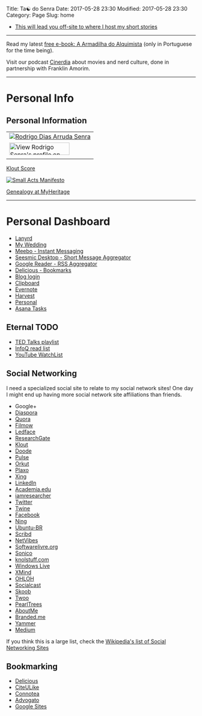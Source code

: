 Title: Ta☯ do Senra 
Date: 2017-05-28 23:30
Modified: 2017-05-28 23:30
Category: Page
Slug: home

 * [This will lead you off-site to where I host my short stories](https://www.widbook.com/ebook/ArmadilhaDoAlquimista)

----
Read my latest [free e-book: A Armadilha do Alquimista](http://www.widbook.com/ebook/ArmadilhaDoAlquimista)  (only in Portuguese for the time being).

Visit our podcast [Cinerdia](http://cinerdia.com.br)  about movies and nerd culture,  done in partnership with Franklin Amorim.

----

# Personal Info

## Personal Information

<table>
<tr><td><a title="Rodrigo Dias Arruda Senra" href="https://www.researchgate.net/profile/Rodrigo_Senra/"><img src="https://www.researchgate.net/images/public/profile_share_badge.png" alt="Rodrigo Dias Arruda Senra" /></a></td></tr>
<tr><td><a href="http://br.linkedin.com/pub/rodrigo-senra/0/139/873"><img src="http://www.linkedin.com/img/webpromo/btn_viewmy_160x33.png" width="160" height="33" border="0" alt="View Rodrigo Senra's profile on LinkedIn"</a></td></tr> 
<tr><td>
</table>

[Klout Score](http://widgets.klout.com/badge/rodsenra?size=m)

<a href="http://smallactsmanifesto.org" title="Small Acts Manifesto"><img src="http://smallactsmanifesto.org/static/images/smallacts-badge-80x15.png" style="border: none;" alt="Small Acts Manifesto" /></a>

[Genealogy at MyHeritage](http://www.myheritage.com.br/site-271062031/senra)

----

# Personal Dashboard 

 * [Lanyrd](http://lanyrd.com/dashboard/)
 * [My Wedding](http://www.vivanoivos.com.br/rod-aline/entrada)
 * [Meebo - Instant Messaging](http://www.meebo.com/)
 * [Seesmic Desktop - Short Message Aggregator](http://seesmic.com)
 * [Google Reader - RSS Aggregator](http://www.google.com.br/reader)
 * [Delicious - Bookmarks](http://www.delicious.com/)
 * [Blog login](http://blog.rodrigo.senra.nom.br/wp-login.php)
 * [Clipboard](http://www.clipboard.com/home)
 * [Evernote](https://www.evernote.com)
 * [Harvest](https://rodsenra.harvestapp.com/daily)
 * [Personal](https://www.personal.com/owner/rodsenra)
 * [Asana Tasks](https://app.asana.com)

## Eternal TODO 

 * [TED Talks playlist](http://www.ted.com/dashboard/saved_talks)
 * [InfoQ read list](http://www.infoq.com/showbookmarks.action )
 * [YouTube WatchList](https://www.youtube.com/playlist?list=WL)

## Social Networking

I need a specialized social site to relate to my social network sites!
One day I might end up having more social network site affiliations than friends.

 * Google+
 * [Diaspora](https://joindiaspora.com/stream)
 * [Quora](http://www.quora.com/)
 * [Filmow](http://filmow.com/)
 * [Ledface](http://ledface.com/)
 * [ResearchGate](http://www.researchgate.net)
 * [Klout](http://klout.com/)
 * [Doode](http://doode.com.br/)
 * [Pulse](http://pulse.plaxo.com/pulse/profile/show/90196503973?pk=0942ff0ea63b248c054166c8a0fcff8451be1252)
 * [Orkut](http://www.orkut.com)
 * [Plaxo](http://pulse.plaxo.com/pulse/)
 * [Xing](https://www.xing.com/app/user?op=home")
 * [LinkedIn](http://www.linkedin.com/home)
 * [Academia.edu](http://unicamp.academia.edu/RodrigoSenra)
 * [iamresearcher](http://www.iamresearcher.com)
 * [Twitter](http://twitter.com/home)
 * [Twine](http://www.twine.com/)
 * [Facebook](http://www.facebook.com/home.php)
 * [Ning](http://www.ning.com)
 * [Ubuntu-BR](http://ubuntu-br.ning.com/)
 * [Scribd](http://www.scribd.com/rodsenra)
 * [NetVibes](http://www.netvibes.com)
 * [Softwarelivre.org](http://softwarelivre.org/rodsenra)
 * [Sonico](http://www.sonico.com/)
 * [knolstuff.com](http://knolstuff.com/profile/RodrigoSenra)
 * [Windows Live](https://account.live.com/summarypage.aspx)
 * [XMind](http://www.xmind.net/account/rodsenra/)
 * [OHLOH](https://www.ohloh.net/accounts/rodsenra )
 * [Socialcast](http://hitecnologia-com-br.socialcast.com)
 * [Skoob](http://www.skoob.com.br/)
 * [Twoo](http://www.twoo.com/)
 * [PearlTrees](http://www.pearltrees.com/)
 * [AboutMe](http://about.me/rodsenra)
 * [Branded.me](https://branded.me/preview?id=5502553c0181e30003af1b11)
 * [Yammer](https://www.yammer.com)
 * [Medium](https://medium.com/)

If you think this is a large list, check the [Wikipedia's list of Social Networking Sites](http://en.wikipedia.org/wiki/List_of_social_networking_websites)

## Bookmarking

 * [Delicious](http://delicious.com/)
 * [CiteULike](http://www.citeulike.org/)
 * [Connotea](http://www.connotea.org/user/rodsenra)
 * [Advogato](http://www.advogato.org/person/Senra/)
 * [Google Sites](http://sites.google.com/site/rodsenra/Home)
